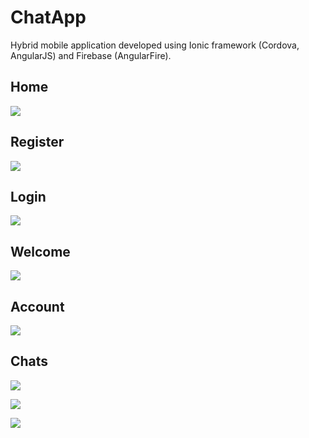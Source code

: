 # ChatApp

Hybrid mobile application developed using Ionic framework (Cordova, AngularJS) and Firebase (AngularFire).

## Home

![](https://cloud.githubusercontent.com/assets/8401521/19503148/6fa70df6-95fd-11e6-885a-cc7a2df8af83.png)

## Register

![](https://cloud.githubusercontent.com/assets/8401521/19503152/75d57514-95fd-11e6-938f-ce1b510276f0.png)

## Login

![](https://cloud.githubusercontent.com/assets/8401521/19503160/788a5554-95fd-11e6-8b5c-7fc08e239b5c.png)

## Welcome

![](https://cloud.githubusercontent.com/assets/8401521/19503166/80d5f632-95fd-11e6-82e3-f4d95e381923.png)

## Account

![](https://cloud.githubusercontent.com/assets/8401521/19503186/984b3070-95fd-11e6-8360-453178d327dc.png)

## Chats

![](https://cloud.githubusercontent.com/assets/8401521/19503193/9ee45114-95fd-11e6-8848-eecf81895fc0.png)

![](https://cloud.githubusercontent.com/assets/8401521/19503197/a1d4fe5a-95fd-11e6-8618-c55d63af3eaa.png)

![](https://cloud.githubusercontent.com/assets/8401521/19503202/a4f96832-95fd-11e6-8a6d-cad3646e3311.png)
